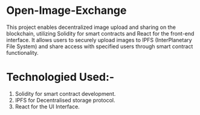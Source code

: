 # Open-Image-Exchange
This project enables decentralized image upload and sharing on the blockchain, utilizing Solidity for smart contracts and React for the front-end interface. It allows users to securely upload images to IPFS (InterPlanetary File System) and share access with specified users through smart contract functionality.




# Technologied Used:-
1. Solidity for smart contract development.
2. IPFS for Decentralised storage protocol.
3. React for the UI Interface.
